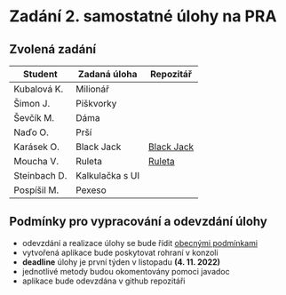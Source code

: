 # Zadání 2. samostatné úlohy na PRA

## Zvolená zadání
| Student      | Zadaná úloha    | Repozitář       |
|--------------|-----------------|-----------------|
| Kubalová K.  | Milionář        |                 |
| Šimon J.     | Piškvorky       |                 |
| Ševčík M.    | Dáma            |                 |
| Naďo O.      | Prší            |                 |
| Karásek O.   | Black Jack      | [Black Jack](https://github.com/Karasmore/blackjack_4.11)                |
| Moucha V.    | Ruleta          | [Ruleta](https://l.messenger.com/l.php?u=https%3A%2F%2Fgithub.com%2Fvasad123%2FRuleta_final&h=AT2WeD2zRPzHHH7yjnW3sn7yDArCK8ZSnssSTcCO8XyVwvt_n5KLB1nuG5suqdyi5XCGusVYrqMJldkvixwftAKbgSsXr0PBfWNREwe3lTOojG0N76qzyueIrE_oqw)                |
| Steinbach D. | Kalkulačka s UI |                 |
| Pospíšil M.  | Pexeso          |                 |


## Podmínky pro vypracování a odevzdání úlohy
- odevzdání a realizace úlohy se bude řídit [obecnými podmínkami](https://github.com/LukasMazl/SPSMB-PRO-2022/blob/main/Praxe/README.md)
- vytvořená aplikace bude poskytovat rohraní v konzoli
- **deadline** úlohy je první týden v listopadu **(4. 11. 2022)**
- jednotlivé metody budou okomentovány pomoci javadoc
- aplikace bude odevzdána v github repozitáři

